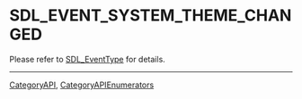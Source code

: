 # SDL_EVENT_SYSTEM_THEME_CHANGED

Please refer to [SDL_EventType](SDL_EventType) for details.

----
[CategoryAPI](CategoryAPI), [CategoryAPIEnumerators](CategoryAPIEnumerators)

